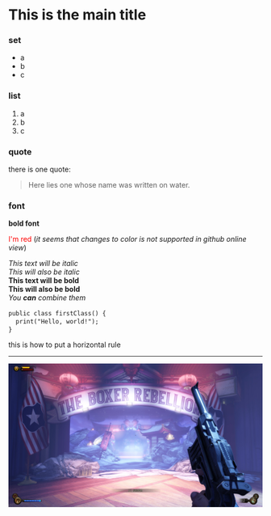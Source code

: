 # This is the main title

### set
* a
* b
* c

### list
1. a
2. b
3. c

### quote
there is one quote:
>Here lies one whose name was written on water.

### font
**bold font**

<font color='red'>I'm red</font> (_it seems that changes to color is not supported in github online view_)

*This text will be italic*  
_This will also be italic_    
**This text will be bold**    
__This will also be bold__    
_You **can** combine them_

```
public class firstClass() {
  print("Hello, world!");
}
```
this is how to put a horizontal rule
***

![could not find picture](https://github.com/jy03147937/Notes/blob/master/test.jpg?raw=true)
